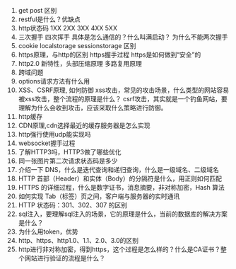 1. get post 区别
2. restful是什么？优缺点
3. http状态码 1XX 2XX 3XX 4XX 5XX 
4. 三次握手 四次挥手 具体是怎么通信的？什么叫满启动？ 为什么不能两次握手
5. cookie localstorage sessionstorage 区别
6. https原理，与http的区别 https握手过程 https是如何做到“安全”的
7. http2.0 新特性，头部压缩原理 多路复用原理
8. 跨域问题
9. options请求方法有什么用
10. XSS、CSRF原理, 如何防御
    xss攻击，常见的攻击场景，什么类型的网站容易被xss攻击，整个流程的原理是什么？
    csrf攻击，其实就是一个钓鱼网站，要理解为什么会收到攻击，应该采取什么策略进行防御。
11. http缓存
12. CDN原理,cdn选择最近的缓存服务器是怎么实现
13. http强行使用udp能实现吗
14. websocket握手过程
15. 了解HTTP3吗，HTTP3做了哪些优化
16. 同一张图片第二次请求状态码是多少
17. 介绍一下 DNS，什么是迭代查询和递归查询，什么是一级域名、二级域名
18. HTTP 首部（Header）和实体（Body）的分隔符是什么，用正则如何匹配
19. HTTPS 的详细过程，什么是数字证书，消息摘要，非对称加密，Hash 算法
20. 如何实现 Tab（标签）页之间，客户端与服务器的实时通讯
21. HTTP 状态码：301、302、307 的区别
22. sql注入，要理解sql注入的场景，它的原理是什么，当前的数据库的解决方案是什么？
23. 为什么用token，优势
24. http、https、http1.0、1.1、2.0、3.0的区别
25. http进行非对称加密，得到https，这个过程是怎么样的？什么是CA证书？整个网站进行验证的流程是什么？